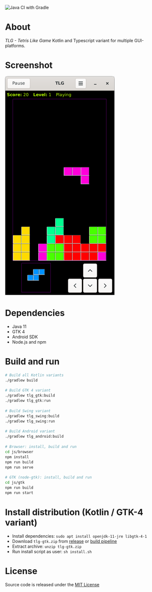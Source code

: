![Java CI with Gradle](https://github.com/bailuk/TLG/workflows/Java%20CI%20with%20Gradle/badge.svg)
# About
*TLG - Tetris Like Game* Kotlin and Typescript variant for multiple GUI-platforms.
    
# Screenshot
![GTK 4 variant](screenshot.png)  

# Dependencies
- Java 11
- GTK 4
- Android SDK
- Node.js and npm

# Build and run
```bash
# Build all Kotlin variants
./gradlew build

# Build GTK 4 variant
./gradlew tlg_gtk:build
./gradlew tlg_gtk:run

# Build Swing variant
./gradlew tlg_swing:build
./gradlew tlg_swing:run

# Build Android variant
./gradlew tlg_android:build

# Browser: install, build and run
cd js/browser
npm install
npm run build
npm run serve

# GTK (node-gtk): install, build and run
cd js/gtk
npm run build
npm run start
```

# Install distribution (Kotlin / GTK-4 variant)
- Install dependencies: `sudo apt install openjdk-11-jre libgtk-4-1`
- Download `tlg-gtk.zip` from [release](https://github.com/bailuk/TLG/releases) or [build pipeline](https://github.com/bailuk/TLG/actions)
- Extract archive: `unzip tlg-gtk.zip`
- Run install script as user: `sh install.sh`

# License
Source code is released under the [MIT License](https://en.wikipedia.org/wiki/MIT_License)
